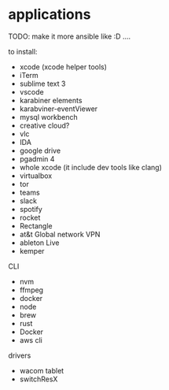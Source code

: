 # applications

TODO: make it more ansible like :D 
....


to install:
- xcode (xcode helper tools)
- iTerm
- sublime text 3
- vscode
- karabiner elements
- karabviner-eventViewer
- mysql workbench
- creative cloud?
- vlc
- IDA
- google drive
- pgadmin 4
- whole xcode (it include dev tools like clang)
- virtualbox
- tor
- teams
- slack
- spotify
- rocket
- Rectangle
- at&t Global network VPN
- ableton Live
- kemper


CLI
- nvm
- ffmpeg
- docker
- node
- brew
- rust
- Docker
- aws cli

drivers
- wacom tablet
- switchResX
